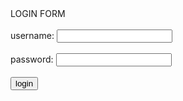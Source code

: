 <!DOCTYPE HTML>
<html>
  <head>
    LOGIN FORM
  </head>
  <br><br>
  <body>
    <form id ="login-form">
      <label for="username">username:</label>
      <input type="text"id="username"name="username" required>
      <br><br>
      <label for="password">password:</label>
      <input type="password" id="password" name="password" required>
      <br><br>
      <button type="submit">login</button>
    </form>
  </body>
</html>
